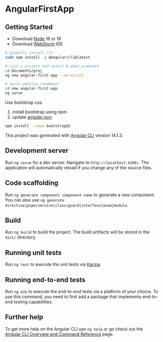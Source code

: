 # AngularFirstApp

## Getting Started

- Download [Node](https://nodejs.org/en/) 16 or 18
- Download [WebStorm](https://www.jetbrains.com/webstorm/) IDE

```bash
# globally install cli
sudo npm install -g @angular/cli@latest

# init a project and select N when prompted
cd Documents/proj
ng new angular-first-app --no-strict

# serve website (nodemon)
cd new angular-first-app
ng serve
```

Use bootstrap css.

1. install bootstrap using npm
2. update [angular.json](./angular.json)

```bash
npm install --save bootstrap@3
```

This project was generated with [Angular CLI](https://github.com/angular/angular-cli) version 14.1.3.

## Development server

Run `ng serve` for a dev server. Navigate to `http://localhost:4200/`. The application will automatically reload if you change any of the source files.

## Code scaffolding

Run `ng generate component component-name` to generate a new component. You can also use `ng generate directive|pipe|service|class|guard|interface|enum|module`.

## Build

Run `ng build` to build the project. The build artifacts will be stored in the `dist/` directory.

## Running unit tests

Run `ng test` to execute the unit tests via [Karma](https://karma-runner.github.io).

## Running end-to-end tests

Run `ng e2e` to execute the end-to-end tests via a platform of your choice. To use this command, you need to first add a package that implements end-to-end testing capabilities.

## Further help

To get more help on the Angular CLI use `ng help` or go check out the [Angular CLI Overview and Command Reference](https://angular.io/cli) page.
